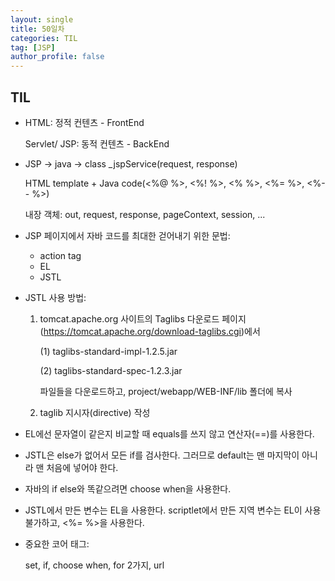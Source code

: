 ```yaml
---
layout: single
title: 50일차
categories: TIL
tag: [JSP]
author_profile: false
---
```


## TIL

* HTML: 정적 컨텐츠 - FrontEnd

  Servlet/ JSP: 동적 컨텐츠 - BackEnd

* JSP -> java -> class _jspService(request, response)

  HTML template + Java code(<%@ %>, <%! %>, <% %>, <%= %>, <%-- %>)

  내장 객체: out, request, response, pageContext, session, ...

* JSP 페이지에서 자바 코드를 최대한 걷어내기 위한 문법: 

  * action tag
  * EL
  * JSTL

* JSTL 사용 방법:

  1. tomcat.apache.org 사이트의 Taglibs 다운로드 페이지(https://tomcat.apache.org/download-taglibs.cgi)에서

     (1) taglibs-standard-impl-1.2.5.jar

     (2) taglibs-standard-spec-1.2.3.jar

     파일들을 다운로드하고, project/webapp/WEB-INF/lib 폴더에 복사

  2. taglib 지시자(directive) 작성  

* EL에선 문자열이 같은지 비교할 때 equals를 쓰지 않고 연산자(==)를 사용한다.
* JSTL은 else가 없어서 모든 if를 검사한다. 그러므로 default는 맨 마지막이 아니라 맨 처음에 넣어야 한다.

* 자바의 if else와 똑같으려면 choose when을 사용한다.

* JSTL에서 만든 변수는 EL을 사용한다. scriptlet에서 만든 지역 변수는 EL이 사용 불가하고, <%= %>을 사용한다. 

* 중요한 코어 태그: 

  set, if, choose when, for 2가지, url